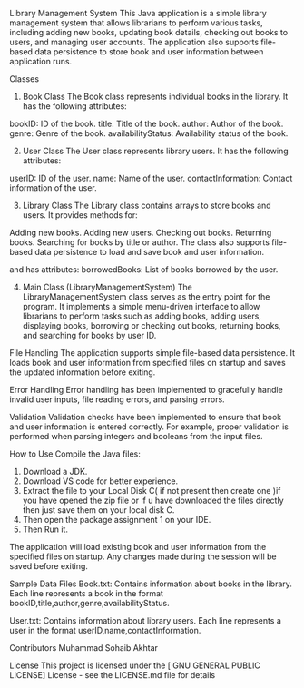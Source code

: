 Library Management System
This Java application is a simple library management system that allows librarians to perform various tasks, including adding new books, updating book details, checking out books to users, and managing user accounts. The application also supports file-based data persistence to store book and user information between application runs.

Classes
1. Book Class
The Book class represents individual books in the library. It has the following attributes:

bookID: ID of the book.
title: Title of the book.
author: Author of the book.
genre: Genre of the book.
availabilityStatus: Availability status of the book.

2. User Class
The User class represents library users. It has the following attributes:

userID: ID of the user.
name: Name of the user.
contactInformation: Contact information of the user.

3. Library Class
The Library class contains arrays to store books and users. It provides methods for:

Adding new books.
Adding new users.
Checking out books.
Returning books.
Searching for books by title or author.
The class also supports file-based data persistence to load and save book and user information.

and has attributes: borrowedBooks: List of books borrowed by the user.

4. Main Class (LibraryManagementSystem)
The LibraryManagementSystem class serves as the entry point for the program. It implements a simple menu-driven interface to allow librarians to perform tasks such as adding books, adding users, displaying books, borrowing or checking out books, returning books, and searching for books by user ID.

File Handling
The application supports simple file-based data persistence. It loads book and user information from specified files on startup and saves the updated information before exiting.

Error Handling
Error handling has been implemented to gracefully handle invalid user inputs, file reading errors, and parsing errors.

Validation
Validation checks have been implemented to ensure that book and user information is entered correctly. For example, proper validation is performed when parsing integers and booleans from the input files.

How to Use
Compile the Java files:

1. Download a JDK.
2. Download VS code for better experience.
3. Extract the file to your Local Disk C( if not present then create one )if you have opened the zip file or if u have downloaded the files directly then just save them on your local disk C.
4. Then open the package assignment 1 on your IDE.
5. Then Run it.

The application will load existing book and user information from the specified files on startup. Any changes made during the session will be saved before exiting.

Sample Data Files
Book.txt: Contains information about books in the library. Each line represents a book in the format bookID,title,author,genre,availabilityStatus.

User.txt: Contains information about library users. Each line represents a user in the format userID,name,contactInformation.

Contributors
Muhammad Sohaib Akhtar

License
This project is licensed under the [ GNU GENERAL PUBLIC LICENSE] License - see the LICENSE.md file for details

